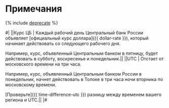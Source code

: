 # Примечания

{% include [deprecate](../../_includes/deprecate.md) %}

#|
||Курс ЦБ | Каждый рабочий день Центральный банк России объявляет [официальный курс доллара]({{ dollar-rate }}), который начинает действовать со следующего рабочего дня.

Например, курс, объявленный Центральным банком в пятницу, будет действовать в субботу, воскресенье и понедельник.||
||UTC | Отстает от московского времени на три часа.

Например, курс, объявленный Центральным банком России в понедельник, начнет действовать в Толоке в три часа ночи вторника по московскому времени.

[Проверьте]({{ time-difference-utc }}) разницу между временем вашего региона и UTC.||
|#